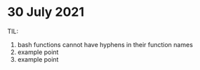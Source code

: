# 30 July 2021
TIL:
1. bash functions cannot have hyphens in their function names
2. example point
3. example point
